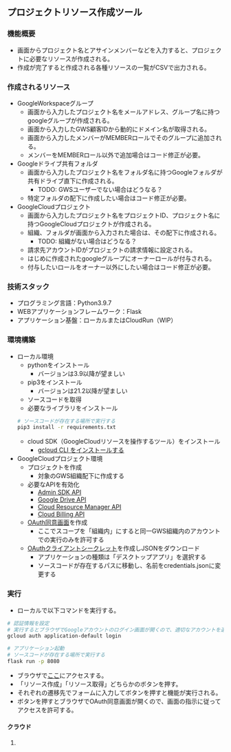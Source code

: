 ## プロジェクトリソース作成ツール
### 機能概要
- 画面からプロジェクト名とアサインメンバーなどを入力すると、プロジェクトに必要なリソースが作成される。
- 作成が完了すると作成される各種リソースの一覧がCSVで出力される。

### 作成されるリソース
- GoogleWorkspaceグループ
  - 画面から入力したプロジェクト名をメールアドレス、グループ名に持つgoogleグループが作成される。
  - 画面から入力したGWS顧客IDから動的にドメイン名が取得される。
  - 画面から入力したメンバーがMEMBERロールでそのグループに追加される。
  - メンバーをMEMBERロール以外で追加場合はコード修正が必要。
- Googleドライブ共有フォルダ
  - 画面から入力したプロジェクト名をフォルダ名に持つGoogleフォルダが共有ドライブ直下に作成される。
    - TODO: GWSユーザーでない場合はどうなる？
  - 特定フォルダの配下に作成したい場合はコード修正が必要。
- GoogleCloudプロジェクト
  - 画面から入力したプロジェクト名をプロジェクトID、プロジェクト名に持つGoogleCloudプロジェクトが作成される。
  - 組織、フォルダが画面から入力された場合は、その配下に作成される。
    - TODO: 組織がない場合はどうなる？
  - 請求先アカウントIDがプロジェクトの請求情報に設定される。
  - はじめに作成されたgoogleグループにオーナーロールが付与される。
  - 付与したいロールをオーナー以外にしたい場合はコード修正が必要。

### 技術スタック
- プログラミング言語：Python3.9.7
- WEBアプリケーションフレームワーク：Flask
- アプリケーション基盤：ローカルまたはCloudRun（WIP）

### 環境構築
- ローカル環境
  - pythonをインストール
    - バージョンは3.9以降が望ましい
  - pip3をインストール
    - バージョンは21.2以降が望ましい
  - ソースコードを取得
  - 必要なライブラリをインストール
  ```sh
  # ソースコードが存在する場所で実行する
  pip3 install -r requirements.txt
  ```
  - cloud SDK（GoogleCloudリソースを操作するツール）をインストール
    - [gcloud CLI をインストールする](https://cloud.google.com/sdk/docs/install?hl=ja)
- GoogleCloudプロジェクト環境
  - プロジェクトを作成
    - 対象のGWS組織配下に作成する
  - 必要なAPIを有効化
    - [Admin SDK API](https://console.cloud.google.com/apis/api/admin.googleapis.com/)
    - [Google Drive API]()
    - [Cloud Resource Manager API]()
    - [Cloud Billing API]()
  - [OAuth同意画面](https://console.cloud.google.com/apis/credentials/consent?hl=ja)を作成
    - ここでスコープを「組織内」にすると同一GWS組織内のアカウントでの実行のみを許可する
  - [OAuthクライアントシークレット](https://console.cloud.google.com/apis/credentials?hl=ja)を作成しJSONをダウンロード
    - アプリケーションの種類は「デスクトップアプリ」を選択する
    - ソースコードが存在するパスに移動し、名前をcredentials.jsonに変更する


### 実行
- ローカルで以下コマンドを実行する。
```sh
# 認証情報を設定
# 実行するとブラウザでGoogleアカウントのログイン画面が開くので、適切なアカウントを選択する。
gcloud auth application-default login

# アプリケーション起動
# ソースコードが存在する場所で実行する
flask run -p 8080
```

- ブラウザで[ここ](http://localhost:8080)にアクセスする。
- 「リソース作成」「リソース取得」どちらかのボタンを押す。
- それぞれの遷移先でフォームに入力してボタンを押すと機能が実行される。
- ボタンを押すとブラウザでOAuth同意画面が開くので、画面の指示に従ってアクセスを許可する。


#### クラウド
1.


